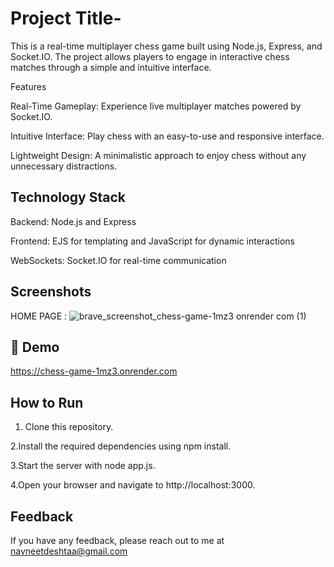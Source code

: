 
# Project Title-
This is a real-time multiplayer chess game built using Node.js, Express, and Socket.IO. The project allows players to engage in interactive chess matches through a simple and intuitive interface.

Features

Real-Time Gameplay: Experience live multiplayer matches powered by Socket.IO.

Intuitive Interface: Play chess with an easy-to-use and responsive interface.

Lightweight Design: A minimalistic approach to enjoy chess without any unnecessary distractions.

## Technology Stack

Backend: Node.js and Express

Frontend: EJS for templating and JavaScript for dynamic interactions

WebSockets: Socket.IO for real-time communication


## Screenshots

HOME PAGE :
![brave_screenshot_chess-game-1mz3 onrender com (1)](https://github.com/user-attachments/assets/01c7b529-da76-4182-9967-c21c49491657)



## :link: Demo

https://chess-game-1mz3.onrender.com

## How to Run
1. Clone this repository.

2.Install the required dependencies using npm install.

3.Start the server with node app.js.

4.Open your browser and navigate to http://localhost:3000.



## Feedback

If you have any feedback, please reach out to me at navneetdeshtaa@gmail.com

